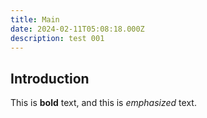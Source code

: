 ```yaml
---
title: Main
date: 2024-02-11T05:08:18.000Z
description: test 001
---
```

## Introduction

This is **bold** text, and this is *emphasized* text.[](https://gohugo.io)
